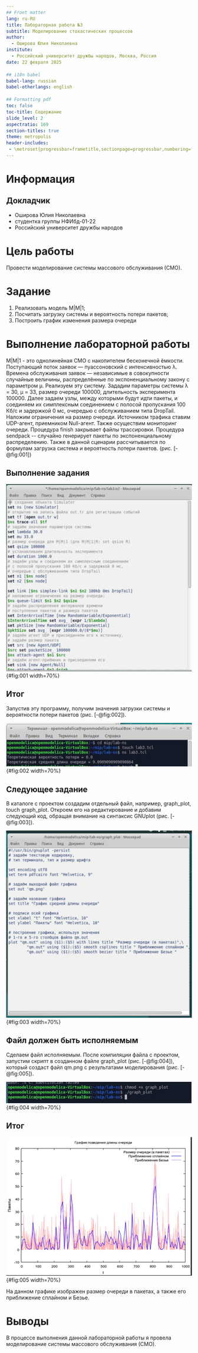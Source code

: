 ```yaml
---
## Front matter
lang: ru-RU
title: Лабораторная работа №3
subtitle: Моделирование стохастических процессов
author:
  - Оширова Юлия Николаевна
institute:
  - Российский университет дружбы народов, Москва, Россия
date: 22 февраля 2025

## i18n babel
babel-lang: russian
babel-otherlangs: english

## Formatting pdf
toc: false
toc-title: Содержание
slide_level: 2
aspectratio: 169
section-titles: true
theme: metropolis
header-includes:
 - \metroset{progressbar=frametitle,sectionpage=progressbar,numbering=fraction}
---
```


# Информация

## Докладчик

  * Оширова Юлия Николаевна
  * студентка группы НФИбд-01-22
  * Российский университет дружбы народов

# Цель работы

Провести моделирование системы массового обслуживания (СМО).

# Задание

1) Реализовать модель M|M|1;
2) Посчитать загрузку системы и вероятность потери пакетов;
3) Построить график изменения размера очереди

# Выполнение лабораторной работы

M|M|1 - это однолинейная СМО с накопителем бесконечной ёмкости. Поступающий поток заявок — пуассоновский с интенсивностью λ. Времена обслуживания заявок — независимые в совокупности случайные величины, распределённые по экспоненциальному закону с параметром μ. Реализуем эту систему. Зададим параметры системы λ = 30, μ = 33,  размер очереди 100000, длительность эксперимента 100000. Далее задаем узлы, между которыми будут идти пакеты, и соединяем их симплексным соединением с полосой пропускания 100 Кб/с и задержкой 0 мс, очередью с обслуживанием типа DropTail. Наложим ограничения на размер очереди. Источником трафика ставим UDP-агент, приемником Null-агент. Также осуществим мониторинг очереди. Процедура finish закрывает файлы трассировки. Процедура sendpack -- случайно генерирует пакеты по экспоненциальному распределению. Также в данной сценарии рассчитывается по формулам загрузка система и вероятность потери пакетов. (рис. [-@fig:001])

## Выполнение задания
![Код](image/1.jpeg){#fig:001 width=70%}

## Итог
Запустив эту программу, получим значения загрузки системы и вероятности потери пакетов (рис. [-@fig:002]).

![Вывод в терминале](image/2.jpeg){#fig:002 width=70%}

## Следующее задание
В каталоге с проектом создадим отдельный файл, например, graph_plot, touch graph_plot. Откроем его на редактирование и добавим следующий код, обращая внимание на синтаксис GNUplot (рис. [-@fig:003]).

![Код](image/3.jpeg){#fig:003 width=70%}

## Файл должен быть исполняемым
Сделаем файл исполняемым. После компиляции файла с проектом, запустим скрипт в созданном файле graph_plot (рис. [-@fig:004]), который создаст файл qm.png с результатами моделирования (рис. [-@fig:005]).

![Терминал](image/4.jpeg){#fig:004 width=70%}

## Итог
![Результат](image/5.jpeg){#fig:005 width=70%}

На данном графике изображен размер очереди в пакетах, а также его приближение сплайном и Безье.

# Выводы

В процессе выполнения данной лабораторной работы я провела моделирование системы массового обслуживания (СМО).

